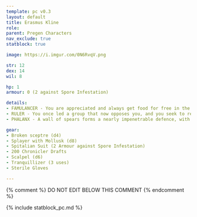 ```yaml
---
template: pc v0.3
layout: default
title: Erasmus Kline
role: 
parent: Pregen Characters
nav_exclude: true
statblock: true

image: https://i.imgur.com/0N6RvqV.png

str: 12
dex: 14
wil: 8

hp: 1
armour: 0 (2 against Spore Infestation)

details:
- FAMULANCER - You are appreciated and always get food for free in the Protectorate.
- RULER - You once led a group that now opposes you, and you seek to regain their loyalty. You keep a broken sceptre from your rule.
- PHALANX - A wall of spears forms a nearly impenetrable defence, with each point aimed at the enemy. Standing shoulder to shoulder, the Spitalian joins the line, ready to draw attacks toward himself to protect his comrades. As the phalanx strengthens, any foe foolish enough to charge risks impaling themselves on their deadly formation. - **Requires 2+ close allies. Your opponent is impaired if they try to attack the formation in melee.**

gear:
- Broken sceptre (d4)
- Splayer with Mollusk (d8)
- Spitalian Suit (2 Armour against Spore Infestation)
- 200 Chronicler Drafts
- Scalpel (d6)
- Tranquillizer (3 uses)
- Sterile Gloves

---
```


{% comment %}
DO NOT EDIT BELOW THIS COMMENT
{% endcomment %}

{% include statblock_pc.md %}
